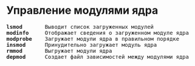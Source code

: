 # Управление модулями ядра
<pre>
<b>lsmod</b>       Выводит список загруженных модулей
<b>modinfo</b>     Отображает сведения о загруженном модуле ядра
<b>modprobe</b>    Загружает модули ядра в правильном порядке
<b>insmod</b>      Принудительно загружает модуль ядра
<b>rmmod</b>       Выгружает модули ядра
<b>depmod</b>      Создает файл зависимостей между модулями ядра
</pre>
